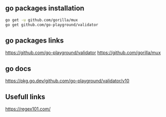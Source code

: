 
## go packages installation
``` bash
go get -u github.com/gorilla/mux
go get github.com/go-playground/validator
```
## go packages links

https://github.com/go-playground/validator
https://github.com/gorilla/mux

## go docs
https://pkg.go.dev/github.com/go-playground/validator/v10


## Usefull links
https://regex101.com/

